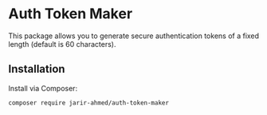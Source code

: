 # Auth Token Maker

This package allows you to generate secure authentication tokens of a fixed length (default is 60 characters).

## Installation

Install via Composer:

```bash
composer require jarir-ahmed/auth-token-maker
